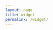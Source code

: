 ```yaml
---
layout: page
title: widget
permalink: /widget/
---
```


<script src="//toolness.github.io/p5.js-widget/p5-widget.js"></script>

<script type="text/p5">
function setup() {
  createCanvas(100, 100);
}

function draw() {
  background(255, 0, 200);
}
</script>
